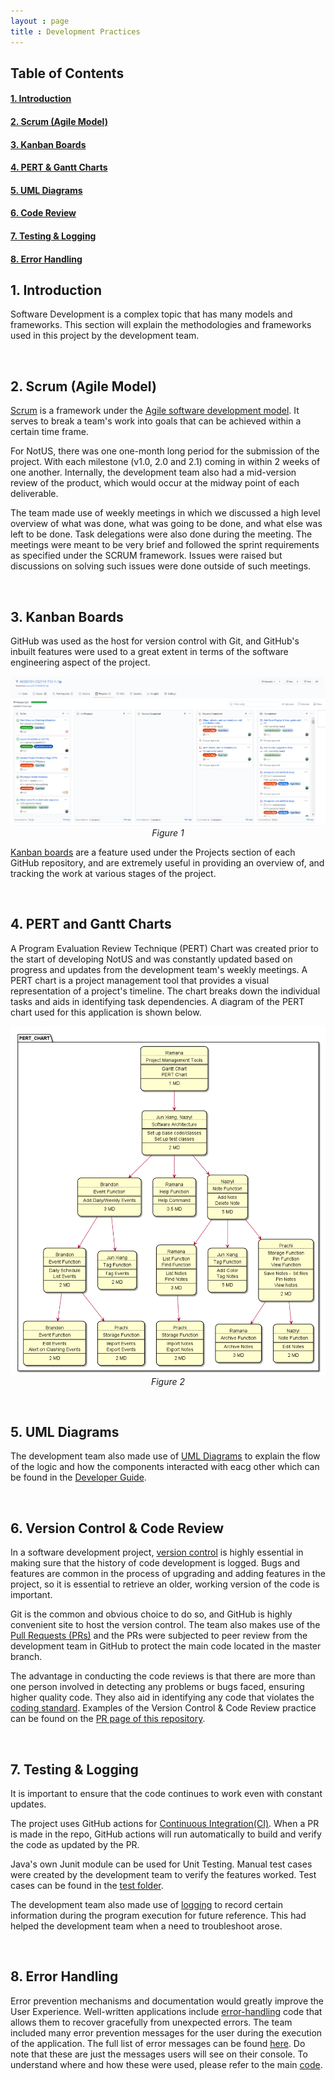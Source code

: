 ```yaml
---
layout : page
title : Development Practices
---
```


## Table of Contents
#### [1. Introduction](#intro)<br>
#### [2. Scrum (Agile Model)](#scrum)<br>
#### [3. Kanban Boards](#kanban)<br>
#### [4. PERT & Gantt Charts](#pert)<br>
#### [5. UML Diagrams](#uml)<br>
#### [6. Code Review](#code)<br>
#### [7. Testing & Logging](#testing)<br>
#### [8. Error Handling](#errors)<br>

## <a name="intro">1. Introduction</a>
Software Development is a complex topic that has many models and frameworks. This section will explain the methodologies and frameworks used in this project by the development team.

<br>

## <a name="scrum">2. Scrum (Agile Model)</a>
[Scrum](https://nus-cs2113-ay2021s1.github.io/website/schedule/week12/topics.html#W12-4) is a framework under the [Agile software development model](https://en.wikipedia.org/wiki/Agile_software_development). It serves to break a team's work into goals that can be achieved within a certain time frame.

For NotUS, there was one one-month long period for the submission of the project. With each milestone (v1.0, 2.0 and 2.1) coming in within 2 weeks of one another. Internally, the development team also had a mid-version review of the product, which would occur at the midway point of each deliverable.

The team made use of weekly meetings in which we discussed a high level overview of what was done, what was going to be done, and what else was left to be done. Task delegations were also done during the meeting. The meetings were meant to be very brief and followed the sprint requirements as specified under the SCRUM framework. Issues were raised but discussions on solving such issues were done outside of such meetings.

<br>

## <a name="kanban">3. Kanban Boards</a>
GitHub was used as the host for version control with Git, and GitHub's inbuilt features were used to a great extent in terms of the software engineering aspect of the project.

<p align="center">
  <img alt="Kanban Board" src="screenshots/kanban.png" />
  <br><em>Figure 1</em>
</p>

[Kanban boards](https://en.wikipedia.org/wiki/Kanban_board) are a feature used under the Projects section of each GitHub repository, and are extremely useful in providing an overview of, and tracking the work at various stages of the project.

<br>

## <a name="pert">4. PERT and Gantt Charts</a>
A Program Evaluation Review Technique (PERT) Chart was created prior to the start of developing NotUS and was constantly updated based on progress and updates from the development team's weekly meetings. A PERT chart is a project management tool that provides a visual representation of a project's timeline. The chart breaks down the individual tasks and aids in identifying task dependencies. A diagram of the PERT chart used for this application is shown below.

<p align="center">
  <img alt="PERT Chart" src="diagrams/out/PERT_Chart.png" />
  <br><em>Figure 2</em>
</p>

<br>

## <a name="uml">5. UML Diagrams</a>
The development team also made use of [UML Diagrams](https://nus-cs2113-ay2021s1.github.io/website/schedule/week8/topics.html#W8-3) to explain the flow of the logic and how the components interacted with eacg other which can be found in the [Developer Guide](DeveloperGuide.md).

<br>

## <a name="code">6. Version Control & Code Review</a>
In a software development project, [version control](https://nus-cs2113-ay2021s1.github.io/website/schedule/week7/topics.html#W7-8) is highly essential in making sure that the history of code development is logged. Bugs and features are common in the process of upgrading and adding features in the project, so it is essential to retrieve an older, working version of the code is important.

Git is the common and obvious choice to do so, and GitHub is highly convenient site to host the version control. The team also makes use of the [Pull Requests (PRs)](https://nus-cs2113-ay2021s1.github.io/website/schedule/week4/topics.html#W4-8) and the PRs were subjected to peer review from the development team in GitHub to protect the main code located in the master branch.

The advantage in conducting the code reviews is that there are more than one person involved in detecting any problems or bugs faced, ensuring higher quality code. They also aid in identifying any code that violates the [coding standard](https://se-education.org/guides/conventions/java/basic.html). Examples of the Version Control & Code Review practice can be found on the [PR page of this repository](https://github.com/AY2021S1-CS2113-T13-1/tp/pulls).

<br>

## <a name="testing">7. Testing & Logging</a>
It is important to ensure that the code continues to work even with constant updates.

The project uses GitHub actions for [Continuous Integration(CI)](https://nus-cs2113-ay2021s1.github.io/website/schedule/week7/topics.html#W7-6). When a PR is made in the repo, GitHub actions will run automatically to build and verify the code as updated by the PR.

Java's own Junit module can be used for Unit Testing. Manual test cases were created by the development team to verify the features worked. Test cases can be found in the [test folder](https://github.com/AY2021S1-CS2113-T13-1/tp/tree/master/src/test/java/seedu/notus).

The development team also made use of [logging](https://nus-cs2113-ay2021s1.github.io/website/schedule/week9/topics.html#W9-2) to record certain information during the program execution for future reference. This had helped the development team when a need to troubleshoot arose.

<br>

## 8. Error Handling <a name="errors">
Error prevention mechanisms and documentation would greatly improve the User Experience. Well-written applications include [error-handling](https://nus-cs2113-ay2021s1.github.io/website/schedule/week5/topics.html#W5-6) code that allows them to recover gracefully from unexpected errors. The team included many error prevention messages for the user during the execution of the application. The full list of error messages can be found [here](https://github.com/AY2021S1-CS2113-T13-1/tp/blob/master/src/main/java/seedu/notus/util/CommandMessage.java). Do note that these are just the messages users will see on their console. To understand where and how these were used, please refer to the main [code](https://github.com/AY2021S1-CS2113-T13-1/tp/tree/master/src/main/java/seedu/notus).